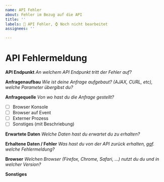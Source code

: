 ```yaml
---
name: API Fehler
about: Fehler im Bezug auf die API
title: ''
labels: 🐞 API Fehler, ⌚ Noch nicht bearbeitet
assignees: ''

---
```


# API Fehlermeldung

**API Endpunkt**
*An welchem API Endpunkt tritt der Fehler auf?*

**Anfragenaufbau**
*Wie ist deine Anfrage aufgebaut? (AJAX, CURL, etc), welche Parameter übergibst du?*

**Anfragequelle**
*Von wo hast du die Anfrage gestellt?*

- [ ] Browser Konsole
- [ ] Browser auf Event
- [ ] Externer Prozess
- [ ] Sonstiges (mit Beschriebung)

**Erwartete Daten**
*Welche Daten hast du erwartet du zu erhalten?*

**Erhaltene Daten / Fehler**
*Was hast du von der API zurück erhalten, ggf. welche Fehlermeldung?*

**Browser**
*Welchen Browser (Firefox, Chrome, Safari, ...) nutzt du du und in welcher Version?*

**Sonstiges**

